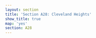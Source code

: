 ```yaml
---
layout: section
title: 'Section A28: Cleveland Heights'
show_title: true
map: 'yes'
section: A28
---
```

